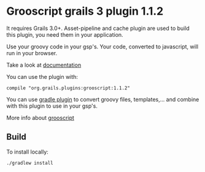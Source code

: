 Grooscript grails 3 plugin 1.1.2
===

It requires Grails 3.0+. Asset-pipeline and cache plugin are used to build this plugin, you need 
them in your application.

Use your groovy code in your gsp's. Your code, converted to javascript, will run in your browser.

Take a look at [documentation](http://grooscript.org/grails3-plugin/)

You can use the plugin with:

    compile "org.grails.plugins:grooscript:1.1.2"

You can use [gradle plugin](https://github.com/chiquitinxx/grooscript-gradle-plugin) to convert groovy 
files, templates,... and combine with this plugin to use in your gsp's.

More info about [grooscript](http://grooscript.org/)

Build
---

To install locally:

    ./gradlew install